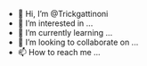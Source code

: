 - 👋 Hi, I’m @Trickgattinoni
- 👀 I’m interested in ...
- 🌱 I’m currently learning ...
- 💞️ I’m looking to collaborate on ...
- 📫 How to reach me ...

<!---
Trickgattinoni/Trickgattinoni is a ✨ special ✨ repository because its `README.md` (this file) appears on your GitHub profile.
You can click the Preview link to take a look at your changes.
--->
